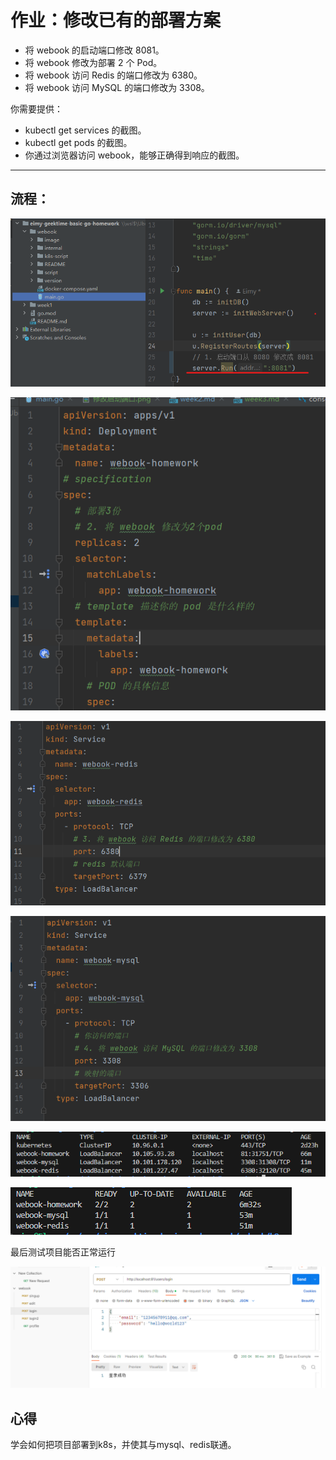 # 作业：修改已有的部署方案
* 将 webook 的启动端口修改 8081。
* 将 webook 修改为部署 2 个 Pod。
* 将 webook 访问 Redis 的端口修改为 6380。
* 将 webook 访问 MySQL 的端口修改为 3308。

你需要提供：

* kubectl get services 的截图。
* kubectl get pods 的截图。
* 你通过浏览器访问 webook，能够正确得到响应的截图。

---

## 流程：

![1](https://github.com/LiAyasan/eimy-geektime-basic-go-homework/blob/master/webook/image/week3/%E4%BF%AE%E6%94%B9%E5%90%AF%E5%8A%A8%E7%AB%AF%E5%8F%A3.png?raw=true)

![2](https://github.com/LiAyasan/eimy-geektime-basic-go-homework/blob/master/webook/image/week3/%E4%BF%AE%E6%94%B9%E4%B8%BA2%E4%B8%AApod.png?raw=true)

![3](https://github.com/LiAyasan/eimy-geektime-basic-go-homework/blob/master/webook/image/week3/%E4%BF%AE%E6%94%B9redis%E6%8E%A5%E5%85%A5%E7%AB%AF%E5%8F%A3.png?raw=true)

![4](https://github.com/LiAyasan/eimy-geektime-basic-go-homework/blob/master/webook/image/week3/%E4%BF%AE%E6%94%B9mysql%E6%8E%A5%E5%85%A5%E7%AB%AF%E5%8F%A3.png?raw=true)

![service](https://github.com/LiAyasan/eimy-geektime-basic-go-homework/blob/master/webook/image/week3/get%20service.png?raw=true)

![pod](https://github.com/LiAyasan/eimy-geektime-basic-go-homework/blob/master/webook/image/week3/get%20deployment.png?raw=true)

最后测试项目能否正常运行

![postman](https://github.com/LiAyasan/eimy-geektime-basic-go-homework/blob/master/webook/image/week3/postman.png?raw=true)

## 心得

学会如何把项目部署到k8s，并使其与mysql、redis联通。